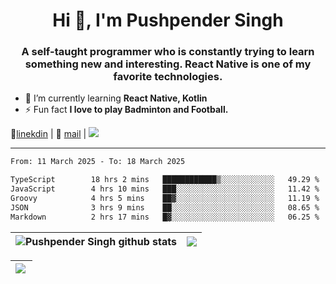 <h1 align="center">Hi 👋, I'm Pushpender Singh</h1>
<h3 align="center">A self-taught programmer who is constantly trying to learn something new and interesting. React Native is one of my favorite technologies.</h3>

- 🌱 I’m currently learning **React Native, Kotlin**
- ⚡ Fun fact **I love to play Badminton and Football.**

👔[linekdin](https://www.linkedin.com/in/pushpender-singh-240061202/) | 📧 [mail](mailto:pushpendersingh694@gmail.com) | 
<a href="https://github.com/pushpender-singh-ap/pushpender-singh-ap">
    <img src="https://komarev.com/ghpvc/?username=pushpender-singh-ap&style=for-the-badge">
</a>


---

<!--START_SECTION:waka-->

```txt
From: 11 March 2025 - To: 18 March 2025

TypeScript        18 hrs 2 mins   ████████████▒░░░░░░░░░░░░   49.29 %
JavaScript        4 hrs 10 mins   ███░░░░░░░░░░░░░░░░░░░░░░   11.42 %
Groovy            4 hrs 5 mins    ██▓░░░░░░░░░░░░░░░░░░░░░░   11.19 %
JSON              3 hrs 9 mins    ██░░░░░░░░░░░░░░░░░░░░░░░   08.65 %
Markdown          2 hrs 17 mins   █▓░░░░░░░░░░░░░░░░░░░░░░░   06.25 %
```

<!--END_SECTION:waka-->


| <a><img align="center" src="https://github-readme-stats-iota-ecru-15.vercel.app/api?username=pushpender-singh-ap&show_icons=true&include_all_commits=true&theme=buefy&hide_border=true" alt="Pushpender Singh github stats" /></a> | <a><img align="center" src="https://github-readme-stats-iota-ecru-15.vercel.app/api/top-langs/?username=pushpender-singh-ap&layout=compact&theme=buefy&hide_border=true" /></a> |
| ------------- | ------------- |

| <a> <img align="left" src="https://github-readme-streak-stats.herokuapp.com/?user=pushpender-singh-ap" /></br> </a> |
| ------------- |
